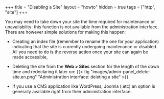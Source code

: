 +++
title = "Disabling a Site"
layout = "howto"
hidden = true
tags = ["http", "site"]
+++

You may need to take down your site the time required for maintenance or unavailability: this function is not available from the administration interface. There are however simple solutions for making this happen:

-   Creating an index file (remember to rename the one for your application) indicating that the site is currently undergoing maintenance or disabled. All you need to do is the reverse action once your site can again be made accessible,

-   Deleting the site from the **Web > Sites** section for the length of the down time and redeclaring it later on:
    {{< fig "images/admin-panel_delete-site.en.png" "Administration interface: deleting a site" >}}

-   If you use a CMS application like WordPress, Joomla (.etc) an option is generally available right from their administration interface.
